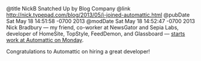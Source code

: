 @title NickB Snatched Up by Blog Company
@link http://nick.typepad.com/blog/2013/05/i-joined-automattic.html
@pubDate Sat May 18 14:51:58 -0700 2013
@modDate Sat May 18 14:52:47 -0700 2013
Nick Bradbury — my friend, co-worker at NewsGator and Sepia Labs, developer of HomeSite, TopStyle, FeedDemon, and Glassboard — <a href="http://nick.typepad.com/blog/2013/05/i-joined-automattic.html">starts work at Automattic on Monday</a>.

Congratulations to Automattic on hiring a great developer!
